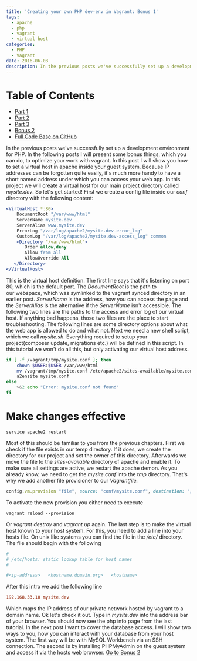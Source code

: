 ```yaml
---
title: 'Creating your own PHP dev-env in Vagrant: Bonus 1'
tags:
  - apache
  - php
  - vagrant
  - virtual host
categories:
  - PHP
  - Vagrant
date: 2016-06-03
description: In the previous posts we've successfully set up a development environment for PHP. In the following posts I will present some bonus things, which you can do, to optimize your work with vagrant. In this post I will show you how to set a virtual host in apache inside your guest system. Because IP addresses can be forgotten quite easily, it's much more handy to have a short named address under which you can access your web app. In this project we will create a virtual host for our main project directory called mysite.dev. So let's get started! 
---
```


# Table of Contents

* [Part 1](/posts/creating-your-own-php-dev-env-in-vagrant.html) 
* [Part 2](/posts/creating-your-own-php-dev-env-in-vagrant-part-2.html)
* [Part 3](/posts/creating-your-own-php-dev-env-in-vagrant-part-3.html)
* [Bonus 2](/posts/creating-your-own-php-dev-env-in-vagrant-bonus-2.html)
* [Full Code Base on GitHub](https://github.com/snowiow/vagrant-template)

In the previous posts we've successfully set up a development environment for
PHP. In the following posts I will present some bonus things, which you can do,
to optimize your work with vagrant. In this post I will show you how to set a
virtual host in apache inside your guest system. Because IP addresses can be
forgotten quite easily, it's much more handy to have a short named address
under which you can access your web app. In this project we will create a
virtual host for our main project directory called _mysite.dev_. So let's get
started! First we create a config file inside our _conf_ directory with the
following content:

``` apache
<VirtualHost *:80>
    DocumentRoot "/var/www/html"
    ServerName mysite.dev
    ServerAlias www.mysite.dev
    ErrorLog "/var/log/apache2/mysite.dev-error_log"
    CustomLog "/var/log/apache2/mysite.dev-access_log" common
    <Directory "/var/www/html">
       Order allow,deny
       Allow from all
       AllowOverride All
   </Directory>
</VirtualHost>
```

This is the virtual host definition. The first line says that it's listening on
port 80, which is the default port. The _DocumentRoot_ is the path to
our webspace, which was symlinked to the vagrant synced directory in an earlier
post. _ServerName_ is the address, how you can access the page and the
_ServerAlias_ is the alternative if the _ServerName_ isn't accessible. The
following two lines are the paths to the access and error log of our virtual
host. If anything bad happens, those two files are the place to start
troubleshooting. The following lines are some directory options about what the
web app is allowed to do and what not. Next we need a new shell script, which
we call _mysite.sh_. Everything required to setup your project(composer update,
migrations etc.) will be defined in this script. In this tutorial we won't do
all this, but only activating our virtual host address.

``` bash
if [ -f /vagrant/tmp/mysite.conf ]; then
    chown $USER:$USER /var/www/html
    mv /vagrant/tmp/mysite.conf /etc/apache2/sites-available/mysite.conf
    a2ensite mysite.conf
else
    >&2 echo "Error: mysite.conf not found"
fi
```

# Make changes effective

```
service apache2 restart
```

Most of this should be familiar to you from the previous chapters. First we
check if the file exists in our temp directory. If it does, we create the
directory for our project and set the owner of this directory. Afterwards we
move the file to the _sites-available_ directory of apache and enable it. To
make sure all settings are active, we restart the apache demon. As you already
know, we need to get the _mysite.conf_ into the _tmp_ directory. That's why we
add another file provisioner to our _Vagrantfile._

``` ruby
config.vm.provision "file", source: "conf/mysite.conf", destination: "/vagrant/tmp/mysite.conf"
```

To activate the new provision you either need to execute

```
vagrant reload --provision
```

Or _vagrant destroy_ and _vagrant up_ again. The last step is to make the
virtual host known to your host system. For this, you need to add a line into
your hosts file. On unix like systems you can find the file in the _/etc/_
directory. The file should begin with the following

``` ini
#
# /etc/hosts: static lookup table for host names
#

#<ip-address>	<hostname.domain.org>	<hostname>
```

After this intro we add the following line

``` ini
192.168.33.10 mysite.dev
```

Which maps the IP address of our private network hosted by vagrant to a domain
name. Ok let's check it out. Type in _mysite.dev_ into the address bar of your
browser. You should now see the php info page from the last tutorial. In the
next post I want to cover the database access. I will show two ways to you, how
you can interact with your database from your host system. The first way will
be with MySQL Workbench via an SSH connection. The second is by installing
PHPMyAdmin on the guest system and access it via the hosts web browser. [Go to
Bonus 2](/posts/creating-your-own-php-dev-env-in-vagrant-bonus-2.html)
